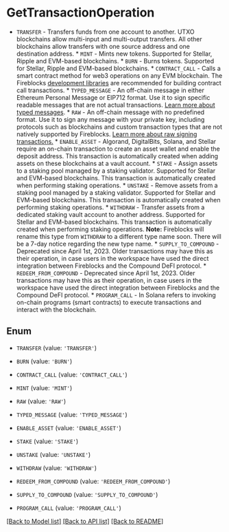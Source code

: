 # GetTransactionOperation

* `TRANSFER` - Transfers funds from one account to another. UTXO blockchains allow multi-input and multi-output transfers. All other blockchains allow transfers with one source address and one destination address. * `MINT` - Mints new tokens. Supported for Stellar, Ripple and EVM-based blockchains. * `BURN` - Burns tokens. Supported for Stellar, Ripple and EVM-based blockchains. * `CONTRACT_CALL` - Calls a smart contract method for web3 operations on any EVM blockchain. The Fireblocks [development libraries](https://developers.fireblocks.com/docs/ethereum-development#convenience-libraries) are recommended for building contract call transactions. * `TYPED_MESSAGE` - An off-chain message in either Ethereum Personal Message or EIP712 format. Use it to sign specific readable messages that are not actual transactions. [Learn more about typed messages](https://developers.fireblocks.com/docs/typed-message-signing). * `RAW` - An off-chain message with no predefined format. Use it to sign any message with your private key, including protocols such as blockchains and custom transaction types that are not natively supported by Fireblocks. [Learn more about raw signing transactions.](https://developers.fireblocks.com/docs/raw-message-signing) * `ENABLE_ASSET` - Algorand, DigitalBits, Solana, and Stellar require an on-chain transaction to create an asset wallet and enable the deposit address. This transaction is automatically created when adding assets on these blockchains at a vault account. * `STAKE` - Assign assets to a staking pool managed by a staking validator. Supported for Stellar and EVM-based blockchains. This transaction is automatically created when performing staking operations. * `UNSTAKE` - Remove assets from a staking pool managed by a staking validator. Supported for Stellar and EVM-based blockchains. This transaction is automatically created when performing staking operations. * `WITHDRAW` - Transfer assets from a dedicated staking vault account to another address. Supported for Stellar and EVM-based blockchains. This transaction is automatically created when performing staking operations.      **Note:** Fireblocks will rename this type from `WITHDRAW` to a different type name soon. There will be a 7-day notice regarding the new type name.  * `SUPPLY_TO_COMPOUND` - Deprecated since April 1st, 2023. Older transactions may have this as their operation, in case users in the workspace have used the direct integration between Fireblocks and the Compound DeFI protocol. * `REDEEM_FROM_COMPOUND` - Deprecated since April 1st, 2023. Older transactions may have this as their operation, in case users in the workspace have used the direct integration between Fireblocks and the Compound DeFI protocol. * `PROGRAM_CALL` - In Solana refers to invoking on-chain programs (smart contracts) to execute transactions and interact with the blockchain. 

## Enum

* `TRANSFER` (value: `'TRANSFER'`)

* `BURN` (value: `'BURN'`)

* `CONTRACT_CALL` (value: `'CONTRACT_CALL'`)

* `MINT` (value: `'MINT'`)

* `RAW` (value: `'RAW'`)

* `TYPED_MESSAGE` (value: `'TYPED_MESSAGE'`)

* `ENABLE_ASSET` (value: `'ENABLE_ASSET'`)

* `STAKE` (value: `'STAKE'`)

* `UNSTAKE` (value: `'UNSTAKE'`)

* `WITHDRAW` (value: `'WITHDRAW'`)

* `REDEEM_FROM_COMPOUND` (value: `'REDEEM_FROM_COMPOUND'`)

* `SUPPLY_TO_COMPOUND` (value: `'SUPPLY_TO_COMPOUND'`)

* `PROGRAM_CALL` (value: `'PROGRAM_CALL'`)

[[Back to Model list]](../README.md#documentation-for-models) [[Back to API list]](../README.md#documentation-for-api-endpoints) [[Back to README]](../README.md)


